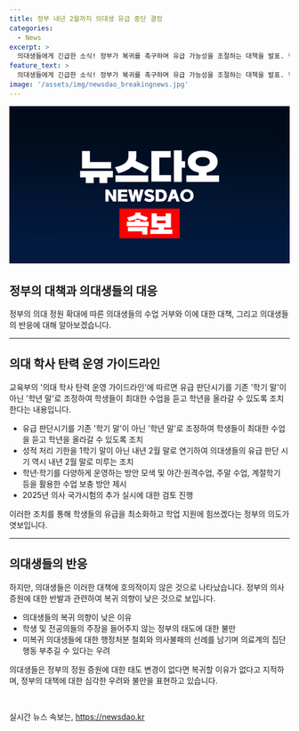 ```yaml
---
title: 정부 내년 2월까지 의대생 유급 중단 결정
categories:
  - News
excerpt: >
  의대생들에게 긴급한 소식! 정부가 복귀를 촉구하며 유급 가능성을 조절하는 대책을 발표. 학생들은 낮은 복귀 가능성을 지적. 정부는 유급 판단 시기 연기하고, 학년 말로 조정. 성적 처리 기한도 연기, 학습 결손 보충 위해 다양한 학사 운영 방안 모색 중. 하지만 의대생들은 반발, 확대된 정원에 대한 불만 표현. 교육부의 조치가 의료계에 미치는 영향에 대한 우려도 나오고 있음.
feature_text: >
  의대생들에게 긴급한 소식! 정부가 복귀를 촉구하며 유급 가능성을 조절하는 대책을 발표. 학생들은 낮은 복귀 가능성을 지적. 정부는 유급 판단 시기 연기하고, 학년 말로 조정. 성적 처리 기한도 연기, 학습 결손 보충 위해 다양한 학사 운영 방안 모색 중. 하지만 의대생들은 반발, 확대된 정원에 대한 불만 표현. 교육부의 조치가 의료계에 미치는 영향에 대한 우려도 나오고 있음.
image: '/assets/img/newsdao_breakingnews.jpg'
---
```


<p><img src="/assets/img/newsdao_breakingnews.jpg" alt="implanttips 속보" /></p>

<h2 data-ke-size="size22">정부의 대책과 의대생들의 대응</h2>

<p data-ke-size="size16">정부의 의대 정원 확대에 따른 의대생들의 수업 거부와 이에 대한 대책, 그리고 의대생들의 반응에 대해 알아보겠습니다.</p>

<hr>

<h2 data-ke-size="size26">의대 학사 탄력 운영 가이드라인</h2>

<p data-ke-size="size16">교육부의 '의대 학사 탄력 운영 가이드라인'에 따르면 유급 판단시기를 기존 '학기 말'이 아닌 '학년 말'로 조정하여 학생들이 최대한 수업을 듣고 학년을 올라갈 수 있도록 조치한다는 내용입니다.</p>

<ul>
<li>유급 판단시기를 기존 '학기 말'이 아닌 '학년 말'로 조정하여 학생들이 최대한 수업을 듣고 학년을 올라갈 수 있도록 조치</li>
<li>성적 처리 기한을 1학기 말이 아닌 내년 2월 말로 연기하여 의대생들의 유급 판단 시기 역시 내년 2월 말로 미루는 조치</li>
<li>학년·학기를 다양하게 운영하는 방안 모색 및 야간·원격수업, 주말 수업, 계절학기 등을 활용한 수업 보충 방안 제시</li>
<li>2025년 의사 국가시험의 추가 실시에 대한 검토 진행</li>
</ul>

<p data-ke-size="size16">이러한 조치를 통해 학생들의 유급을 최소화하고 학업 지원에 힘쓰겠다는 정부의 의도가 엿보입니다.</p>

<hr>

<h2 data-ke-size="size26">의대생들의 반응</h2>

<p data-ke-size="size16">하지만, 의대생들은 이러한 대책에 호의적이지 않은 것으로 나타났습니다. 정부의 의사 증원에 대한 반발과 관련하여 복귀 의향이 낮은 것으로 보입니다.</p>

<ul>
<li>의대생들의 복귀 의향이 낮은 이유</li>
<li>학생 및 전공의들의 주장을 들어주지 않는 정부의 태도에 대한 불만</li>
<li>미복귀 의대생들에 대한 행정처분 철회와 의사불패의 선례를 남기며 의료계의 집단행동 부추길 수 있다는 우려</li>
</ul>

<p data-ke-size="size16">의대생들은 정부의 정원 증원에 대한 태도 변경이 없다면 복귀할 이유가 없다고 지적하며, 정부의 대책에 대한 심각한 우려와 불만을 표현하고 있습니다.</p>

<p data-ke-size="size16">&nbsp;</p>
실시간 뉴스 속보는, <a href="https://newsdao.kr" rel="dofollow">https://newsdao.kr</a>


